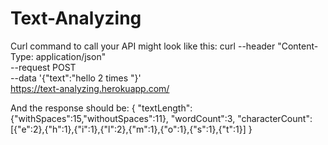 # Text-Analyzing
 Curl command to call your API might look like this:
 curl --header "Content-Type: application/json" \
            --request POST \
            --data '{"text":"hello 2 times  "}' \
            https://text-analyzing.herokuapp.com/
            
And the response should be:
{
            "textLength":{"withSpaces":15,"withoutSpaces":11},
            "wordCount":3,
            "characterCount":[{"e":2},{"h":1},{"i":1},{"l":2},{"m":1},{"o":1},{"s":1},{"t":1}]
}
                       

